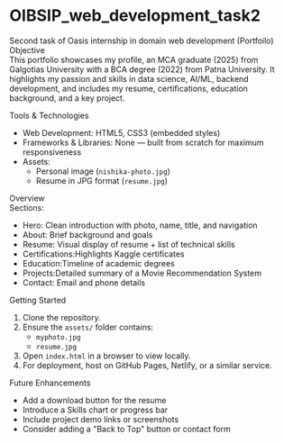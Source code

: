# OIBSIP_web_development_task2
Second task of Oasis internship in domain web development (Portfoilo)
Objective  
This portfolio showcases my profile, an MCA graduate (2025) from Galgotias University with a BCA degree (2022) from Patna University.
It highlights my passion and skills in data science, AI/ML, backend development, and includes my resume, certifications, education background, and a key project.

 Tools & Technologies  
- Web Development: HTML5, CSS3 (embedded styles)  
- Frameworks & Libraries: None — built from scratch for maximum responsiveness  
- Assets:  
  - Personal image (`nishika-photo.jpg`)  
  - Resume in JPG format (`resume.jpg`)  
  
 Overview  
Sections:
- Hero: Clean introduction with photo, name, title, and navigation  
- About: Brief background and goals  
- Resume: Visual display of resume + list of technical skills  
- Certifications:Highlights Kaggle certificates  
- Education:Timeline of academic degrees  
- Projects:Detailed summary of a Movie Recommendation System  
- Contact: Email and phone details

Getting Started  
1. Clone the repository.  
2. Ensure the `assets/` folder contains:  
   - `myphoto.jpg`  
   - `resume.jpg`  
3. Open `index.html` in a browser to view locally.  
4. For deployment, host on GitHub Pages, Netlify, or a similar service.

Future Enhancements  
- Add a download button for the resume  
- Introduce a Skills chart or progress bar  
- Include project demo links or screenshots  
- Consider adding a "Back to Top" button or contact form

